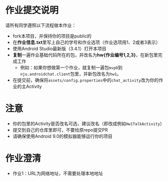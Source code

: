 # 作业提交说明

请所有同学遵照以下流程做本作业：

- fork本项目，并保持你的项目是public的
- 在**作业信息.txt**里写上自己的学号和作业选项（作业选项用1、2或者3表示）
- 使用Android Studio最新版（3.4.1）打开本项目
- **复制**一遍作业基础代码所在的包，并改名为**hw{作业编号1,2,3}**，在新包里完成工作
  - 例如：如果你想做第一个作业，就复制一遍包`mvp0`到`nju.androidchat.client`包里，并新包改名为`hw1`。
- 在提交前，确保将`assets/config.properties`中的`chat_activity`改为你的作业的主Activity
  
# 注意

- 你的包里的Activity是否改名可选，建议改名（即改成例如`Hw1TalkActivity`）
- 提交到自己的仓库里即可，不要给原repo提交PR
- 请确保使用Android 9.0的模拟器能够运行你的项目

# 作业澄清

- 作业1：URL为网络地址，不需要处理本地地址